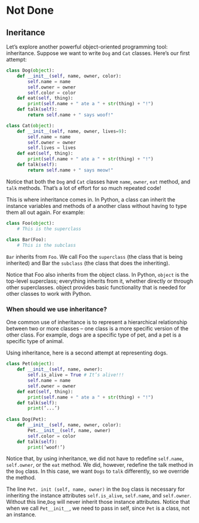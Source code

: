 # Not Done


## Ineritance

Let’s explore another powerful object-oriented programming tool: inheritance. Suppose
we want to write `Dog` and `Cat` classes. Here’s our first attempt:

```python
class Dog(object):
    def __init__(self, name, owner, color):
        self.name = name
        self.owner = owner
        self.color = color
    def eat(self, thing):
        print(self.name + " ate a " + str(thing) + "!")
    def talk(self):
        return self.name + " says woof!"

class Cat(object):
    def __init__(self, name, owner, lives=9):
        self.name = name
        self.owner = owner
        self.lives = lives
    def eat(self, thing):
        print(self.name + " ate a " + str(thing) + "!")
    def talk(self):
        return self.name + " says meow!"
```

Notice that both the `Dog` and `Cat` classes have `name`, `owner`, `eat` method, and `talk` methods. 
That’s a lot of effort for so much repeated code!

This is where inheritance comes in. In Python, a class can inherit the instance variables
and methods of a another class without having to type them all out again. For example:

```python
class Foo(object):
    # This is the superclass
    
class Bar(Foo):
    # This is the subclass
```

`Bar` inherits from `Foo`. We call Foo the `superclass` (the class that is being inherited) and
Bar the `subclass` (the class that does the inheriting).

Notice that Foo also inherits from the object class. In Python, `object` is the top-level
superclass; everything inherits from it, whether directly or through other superclasses.
object provides basic functionality that is needed for other classes to work with Python.

### When should we use inheritance?

One common use of inheritance is to represent a hierarchical relationship between two or
more classes – one class is a more specific version of the other class. For example, dogs
are a specific type of pet, and a pet is a specific type of animal.

Using inheritance, here is a second attempt at representing dogs.

```python
class Pet(object):
    def __init__(self, name, owner):
        self.is_alive = True # It’s alive!!!
        self.name = name
        self.owner = owner
    def eat(self, thing):
        print(self.name + " ate a " + str(thing) + "!")
    def talk(self):
        print(’...’)
        
class Dog(Pet):
    def __init__(self, name, owner, color):
        Pet.__init__(self, name, owner)
        self.color = color
    def talk(self):
        print(’woof!’)
```

Notice that, by using inheritance, we did not have to redefine `self.name`, `self.owner`,
or the `eat` method. We did, however, redefine the talk method in the `Dog` class. In this
case, we want `Dogs` to `talk` differently, so we override the method.

The line `Pet. init (self, name, owner)` in the `Dog` class is necessary for inheriting
the instance attributes `self.is_alive`, `self.name`, and `self.owner`. Without
this line,`Dog` will never inherit those instance attributes. Notice that when we call
`Pet__init__`, we need to pass in self, since `Pet` is a class, not an instance.
